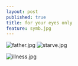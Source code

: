 ```yaml
---
layout: post
published: true
title: for your eyes only
feature: symb.jpg
---
```

![father.jpg]({{site.baseurl}}/assets/images/posts/father.jpg)
![starve.jpg]({{site.baseurl}}/assets/images/posts/starve.jpg)


![illness.jpg]({{site.baseurl}}/assets/images/posts/illness.jpg)

